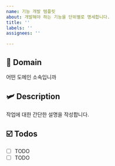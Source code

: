 ```yaml
---
name: 기능 개발 템플릿
about: 개발해야 하는 기능을 단위별로 명세합니다.
title: ''
labels: ''
assignees: ''

---
```


## 🧩 Domain 
어떤 도메인 소속입니까

## 🛩️ Description
작업에 대한 간단한 설명을 작성합니다.

## ☑️ Todos
- [ ] TODO
- [ ] TODO
